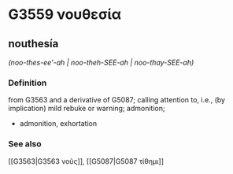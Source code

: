 # G3559 νουθεσία

## nouthesía

_(noo-thes-ee'-ah | noo-theh-SEE-ah | noo-thay-SEE-ah)_

### Definition

from G3563 and a derivative of G5087; calling attention to, i.e., (by implication) mild rebuke or warning; admonition; 

- admonition, exhortation

### See also

[[G3563|G3563 νοῦς]], [[G5087|G5087 τίθημι]]
